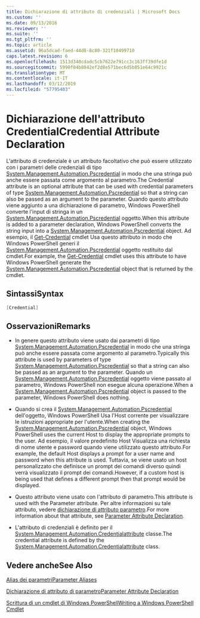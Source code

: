 ```yaml
---
title: Dichiarazione di attributo di credenziali | Microsoft Docs
ms.custom: ''
ms.date: 09/13/2016
ms.reviewer: ''
ms.suite: ''
ms.tgt_pltfrm: ''
ms.topic: article
ms.assetid: 96a5dcad-faed-44d8-8c80-321f10499710
caps.latest.revision: 6
ms.openlocfilehash: 1513d340cdadc5cb7622e791cc3c163ff39dfe1d
ms.sourcegitcommit: 5990f04b8042ef2d8e571bec6d5b051e64c9921c
ms.translationtype: MT
ms.contentlocale: it-IT
ms.lasthandoff: 03/12/2019
ms.locfileid: "57795403"
---
```

# <a name="credential-attribute-declaration"></a><span data-ttu-id="58c73-102">Dichiarazione dell'attributo Credential</span><span class="sxs-lookup"><span data-stu-id="58c73-102">Credential Attribute Declaration</span></span>

<span data-ttu-id="58c73-103">L'attributo di credenziale è un attributo facoltativo che può essere utilizzato con i parametri delle credenziali di tipo [System.Management.Automation.Pscredential](/dotnet/api/System.Management.Automation.PSCredential) in modo che una stringa può anche essere passata come argomento al parametro.</span><span class="sxs-lookup"><span data-stu-id="58c73-103">The Credential attribute is an optional attribute that can be used with credential parameters of type [System.Management.Automation.Pscredential](/dotnet/api/System.Management.Automation.PSCredential) so that a string can also be passed as an argument to the parameter.</span></span> <span data-ttu-id="58c73-104">Quando questo attributo viene aggiunto a una dichiarazione di parametro, Windows PowerShell converte l'input di stringa in un [System.Management.Automation.Pscredential](/dotnet/api/System.Management.Automation.PSCredential) oggetto.</span><span class="sxs-lookup"><span data-stu-id="58c73-104">When this attribute is added to a parameter declaration, Windows PowerShell converts the string input into a [System.Management.Automation.Pscredential](/dotnet/api/System.Management.Automation.PSCredential) object.</span></span> <span data-ttu-id="58c73-105">Ad esempio, il [Get-Credential](/powershell/module/Microsoft.PowerShell.Security/Get-Credential) cmdlet Usa questo attributo in modo che Windows PowerShell generi il [System.Management.Automation.Pscredential](/dotnet/api/System.Management.Automation.PSCredential) oggetto restituito dal cmdlet.</span><span class="sxs-lookup"><span data-stu-id="58c73-105">For example, the [Get-Credential](/powershell/module/Microsoft.PowerShell.Security/Get-Credential) cmdlet uses this attribute to have Windows PowerShell generate the [System.Management.Automation.Pscredential](/dotnet/api/System.Management.Automation.PSCredential) object that is returned by the cmdlet.</span></span>

## <a name="syntax"></a><span data-ttu-id="58c73-106">Sintassi</span><span class="sxs-lookup"><span data-stu-id="58c73-106">Syntax</span></span>

```csharp
[Credential]
```

## <a name="remarks"></a><span data-ttu-id="58c73-107">Osservazioni</span><span class="sxs-lookup"><span data-stu-id="58c73-107">Remarks</span></span>

- <span data-ttu-id="58c73-108">In genere questo attributo viene usato dai parametri di tipo [System.Management.Automation.Pscredential](/dotnet/api/System.Management.Automation.PSCredential) in modo che una stringa può anche essere passata come argomento al parametro.</span><span class="sxs-lookup"><span data-stu-id="58c73-108">Typically this attribute is used by parameters of type [System.Management.Automation.Pscredential](/dotnet/api/System.Management.Automation.PSCredential) so that a string can also be passed as an argument to the parameter.</span></span> <span data-ttu-id="58c73-109">Quando un [System.Management.Automation.Pscredential](/dotnet/api/System.Management.Automation.PSCredential) oggetto viene passato al parametro, Windows PowerShell non esegue alcuna operazione.</span><span class="sxs-lookup"><span data-stu-id="58c73-109">When a [System.Management.Automation.Pscredential](/dotnet/api/System.Management.Automation.PSCredential) object is passed to the parameter, Windows PowerShell does nothing.</span></span>

- <span data-ttu-id="58c73-110">Quando si crea il [System.Management.Automation.Pscredential](/dotnet/api/System.Management.Automation.PSCredential) dell'oggetto, Windows PowerShell Usa l'Host corrente per visualizzare le istruzioni appropriate per l'utente.</span><span class="sxs-lookup"><span data-stu-id="58c73-110">When creating the [System.Management.Automation.Pscredential](/dotnet/api/System.Management.Automation.PSCredential) object, Windows PowerShell uses the current Host to display the appropriate prompts to the user.</span></span> <span data-ttu-id="58c73-111">Ad esempio, il valore predefinito Host Visualizza una richiesta di nome utente e password quando viene utilizzato questo attributo.</span><span class="sxs-lookup"><span data-stu-id="58c73-111">For example, the default Host displays a prompt for a user name and password when this attribute is used.</span></span> <span data-ttu-id="58c73-112">Tuttavia, se viene usato un host personalizzato che definisce un prompt dei comandi diverso quindi verrà visualizzato il prompt dei comandi.</span><span class="sxs-lookup"><span data-stu-id="58c73-112">However, if a custom host is being used that defines a different prompt then that prompt would be displayed.</span></span>

- <span data-ttu-id="58c73-113">Questo attributo viene usato con l'attributo di parametro.</span><span class="sxs-lookup"><span data-stu-id="58c73-113">This attribute is used with the Parameter attribute.</span></span> <span data-ttu-id="58c73-114">Per altre informazioni su tale attributo, vedere [dichiarazione di attributo parametro](./parameter-attribute-declaration.md).</span><span class="sxs-lookup"><span data-stu-id="58c73-114">For more information about that attribute, see [Parameter Attribute Declaration](./parameter-attribute-declaration.md).</span></span>

- <span data-ttu-id="58c73-115">L'attributo di credenziali è definito per il [System.Management.Automation.Credentialattribute](/dotnet/api/System.Management.Automation.CredentialAttribute) classe.</span><span class="sxs-lookup"><span data-stu-id="58c73-115">The credential attribute is defined by the [System.Management.Automation.Credentialattribute](/dotnet/api/System.Management.Automation.CredentialAttribute) class.</span></span>

## <a name="see-also"></a><span data-ttu-id="58c73-116">Vedere anche</span><span class="sxs-lookup"><span data-stu-id="58c73-116">See Also</span></span>

[<span data-ttu-id="58c73-117">Alias dei parametri</span><span class="sxs-lookup"><span data-stu-id="58c73-117">Parameter Aliases</span></span>](./parameter-aliases.md)

[<span data-ttu-id="58c73-118">Dichiarazione di attributo di parametro</span><span class="sxs-lookup"><span data-stu-id="58c73-118">Parameter Attribute Declaration</span></span>](./parameter-attribute-declaration.md)

[<span data-ttu-id="58c73-119">Scrittura di un cmdlet di Windows PowerShell</span><span class="sxs-lookup"><span data-stu-id="58c73-119">Writing a Windows PowerShell Cmdlet</span></span>](./writing-a-windows-powershell-cmdlet.md)
